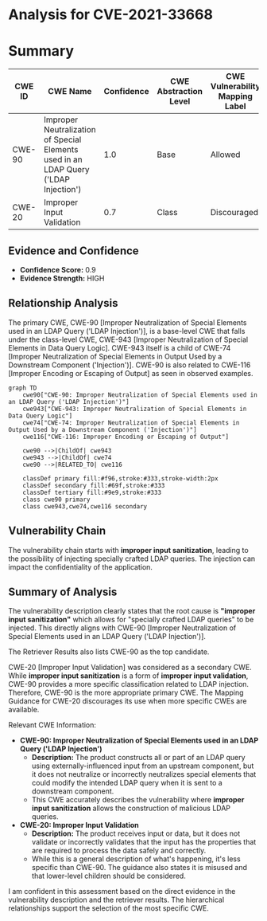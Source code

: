 # Analysis for CVE-2021-33668

# Summary
| CWE ID | CWE Name | Confidence | CWE Abstraction Level | CWE Vulnerability Mapping Label | CWE-Vulnerability Mapping Notes |
|---|---|---|---|---|---|
| CWE-90 | Improper Neutralization of Special Elements used in an LDAP Query ('LDAP Injection') | 1.0 | Base | Allowed | Primary CWE |
| CWE-20 | Improper Input Validation | 0.7 | Class | Discouraged | Secondary Candidate |

## Evidence and Confidence

*   **Confidence Score:** 0.9
*   **Evidence Strength:** HIGH

## Relationship Analysis
The primary CWE, CWE-90 [Improper Neutralization of Special Elements used in an LDAP Query ('LDAP Injection')], is a base-level CWE that falls under the class-level CWE, CWE-943 [Improper Neutralization of Special Elements in Data Query Logic]. CWE-943 itself is a child of CWE-74 [Improper Neutralization of Special Elements in Output Used by a Downstream Component ('Injection')]. CWE-90 is also related to CWE-116 [Improper Encoding or Escaping of Output] as seen in observed examples.

```mermaid
graph TD
    cwe90["CWE-90: Improper Neutralization of Special Elements used in an LDAP Query ('LDAP Injection')"]
    cwe943["CWE-943: Improper Neutralization of Special Elements in Data Query Logic"]
    cwe74["CWE-74: Improper Neutralization of Special Elements in Output Used by a Downstream Component ('Injection')"]
    cwe116["CWE-116: Improper Encoding or Escaping of Output"]

    cwe90 -->|ChildOf| cwe943
    cwe943 -->|ChildOf| cwe74
    cwe90 -->|RELATED_TO| cwe116

    classDef primary fill:#f96,stroke:#333,stroke-width:2px
    classDef secondary fill:#69f,stroke:#333
    classDef tertiary fill:#9e9,stroke:#333
    class cwe90 primary
    class cwe943,cwe74,cwe116 secondary
```

## Vulnerability Chain
The vulnerability chain starts with **improper input sanitization**, leading to the possibility of injecting specially crafted LDAP queries. The injection can impact the confidentiality of the application.

## Summary of Analysis
The vulnerability description clearly states that the root cause is **"improper input sanitization"** which allows for "specially crafted LDAP queries" to be injected. This directly aligns with CWE-90 [Improper Neutralization of Special Elements used in an LDAP Query ('LDAP Injection')].

The Retriever Results also lists CWE-90 as the top candidate.

CWE-20 [Improper Input Validation] was considered as a secondary CWE. While **improper input sanitization** is a form of **improper input validation**, CWE-90 provides a more specific classification related to LDAP injection. Therefore, CWE-90 is the more appropriate primary CWE. The Mapping Guidance for CWE-20 discourages its use when more specific CWEs are available.

Relevant CWE Information:
*   **CWE-90: Improper Neutralization of Special Elements used in an LDAP Query ('LDAP Injection')**
    *   **Description:** The product constructs all or part of an LDAP query using externally-influenced input from an upstream component, but it does not neutralize or incorrectly neutralizes special elements that could modify the intended LDAP query when it is sent to a downstream component.
    *   This CWE accurately describes the vulnerability where **improper input sanitization** allows the construction of malicious LDAP queries.
*   **CWE-20: Improper Input Validation**
    *   **Description:** The product receives input or data, but it does not validate or incorrectly validates that the input has the properties that are required to process the data safely and correctly.
    *   While this is a general description of what's happening, it's less specific than CWE-90. The guidance also states it is misused and that lower-level children should be considered.

I am confident in this assessment based on the direct evidence in the vulnerability description and the retriever results. The hierarchical relationships support the selection of the most specific CWE.